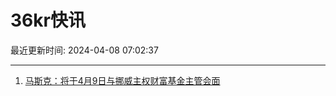 # 36kr快讯

最近更新时间: 2024-04-08 07:02:37

--- 
1. [马斯克：将于4月9日与挪威主权财富基金主管会面](https://www.36kr.com/newsflashes/2723533095309829) 
